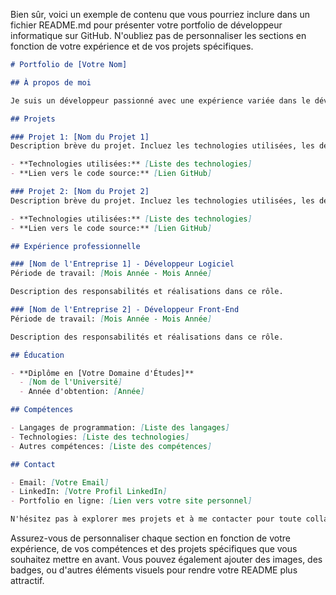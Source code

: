 Bien sûr, voici un exemple de contenu que vous pourriez inclure dans un fichier README.md pour présenter votre portfolio de développeur informatique sur GitHub. N'oubliez pas de personnaliser les sections en fonction de votre expérience et de vos projets spécifiques.

```markdown
# Portfolio de [Votre Nom]

## À propos de moi

Je suis un développeur passionné avec une expérience variée dans le développement logiciel. Mon expertise se situe principalement dans [mentionnez vos compétences principales], et je suis constamment à la recherche de nouveaux défis pour développer mes compétences.

## Projets

### Projet 1: [Nom du Projet 1]
Description brève du projet. Incluez les technologies utilisées, les défis rencontrés et les solutions apportées.

- **Technologies utilisées:** [Liste des technologies]
- **Lien vers le code source:** [Lien GitHub]

### Projet 2: [Nom du Projet 2]
Description brève du projet. Incluez les technologies utilisées, les défis rencontrés et les solutions apportées.

- **Technologies utilisées:** [Liste des technologies]
- **Lien vers le code source:** [Lien GitHub]

## Expérience professionnelle

### [Nom de l'Entreprise 1] - Développeur Logiciel
Période de travail: [Mois Année - Mois Année]

Description des responsabilités et réalisations dans ce rôle.

### [Nom de l'Entreprise 2] - Développeur Front-End
Période de travail: [Mois Année - Mois Année]

Description des responsabilités et réalisations dans ce rôle.

## Éducation

- **Diplôme en [Votre Domaine d'Études]**
  - [Nom de l'Université]
  - Année d'obtention: [Année]

## Compétences

- Langages de programmation: [Liste des langages]
- Technologies: [Liste des technologies]
- Autres compétences: [Liste des compétences]

## Contact

- Email: [Votre Email]
- LinkedIn: [Votre Profil LinkedIn]
- Portfolio en ligne: [Lien vers votre site personnel]

N'hésitez pas à explorer mes projets et à me contacter pour toute collaboration ou opportunité professionnelle. Merci de visiter mon portfolio !
```

Assurez-vous de personnaliser chaque section en fonction de votre expérience, de vos compétences et des projets spécifiques que vous souhaitez mettre en avant. Vous pouvez également ajouter des images, des badges, ou d'autres éléments visuels pour rendre votre README plus attractif.
